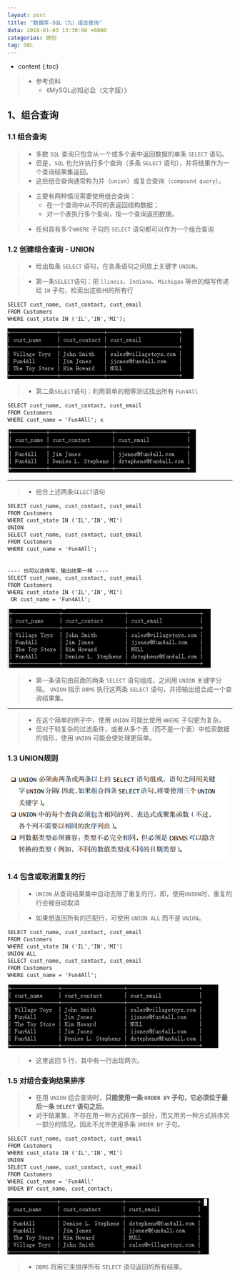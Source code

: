 ```yaml
---
layout: post
title: "数据库-SQL（九）组合查询"
data: 2018-01-03 13:30:00 +0800
categories: 原创
tag: SQL
---
```

* content
{:toc}

> * 参考资料
>   * 《MySQL必知必会（文字版）》

<!-- more -->

## 1、组合查询

### 1.1 组合查询

> * 多数 `SQL` 查询只包含从一个或多个表中返回数据的单条 `SELECT` 语句。
> * 但是，`SQL` 也允许执行多个查询（多条 `SELECT` 语句），并将结果作为一个查询结果集返回。
> * 这些组合查询通常称为并（`union`）或复合查询（`compound query`）。

> * 主要有两种情况需要使用组合查询：
>   * 在一个查询中从不同的表返回结构数据；
>   * 对一个表执行多个查询，按一个查询返回数据。

> * 任何具有多个`WHERE` 子句的 `SELECT` 语句都可以作为一个组合查询

### 1.2 创建组合查询 - UNION

> * 给出每条 `SELECT` 语句，在各条语句之间放上关键字 `UNION`。

> * 第一条`SELECT`语句：把 `llinois`、`Indiana`、`Michigan` 等州的缩写传递给 `IN` 子句，检索出这些州的所有行

```
SELECT cust_name, cust_contact, cust_email
FROM Customers
WHERE cust_state IN ('IL','IN','MI'); 
```

![select](/styles/images/sql/sql-65.png)

> * 第二条`SELECT`语句：利用简单的相等测试找出所有 `Fun4All`

```
SELECT cust_name, cust_contact, cust_email
FROM Customers
WHERE cust_name = 'Fun4All'; x
```

![select](/styles/images/sql/sql-66.png)

---

> * 组合上述两条`SELECT`语句

```
SELECT cust_name, cust_contact, cust_email
FROM Customers
WHERE cust_state IN ('IL','IN','MI')
UNION
SELECT cust_name, cust_contact, cust_email
FROM Customers
WHERE cust_name = 'Fun4All'; 


---- 也可以这样写，输出结果一样 ----
SELECT cust_name, cust_contact, cust_email
FROM Customers
WHERE cust_state IN ('IL','IN','MI')
 OR cust_name = 'Fun4All'; 
```

![select](/styles/images/sql/sql-67.png)

> * 第一条语句由前面的两条 `SELECT` 语句组成，之间用 `UNION` 关键字分隔。
    `UNION` 指示 `DBMS` 执行这两条 `SELECT` 语句，并把输出组合成一个查询结果集。
    
---

> * 在这个简单的例子中，使用 `UNION` 可能比使用 `WHERE` 子句更为复杂。
> * 但对于较复杂的过滤条件，或者从多个表（而不是一个表）中检索数据的情形，使用 `UNION` 可能会使处理更简单。

### 1.3 UNION规则

![select](/styles/images/sql/sql-68.png)

### 1.4 包含或取消重复的行

> * `UNION` 从查询结果集中自动去除了重复的行，即，使用`UNION`时，重复的行会被自动取消

> * 如果想返回所有的匹配行，可使用 `UNION ALL` 而不是 `UNION`。

```
SELECT cust_name, cust_contact, cust_email
FROM Customers
WHERE cust_state IN ('IL','IN','MI')
UNION ALL
SELECT cust_name, cust_contact, cust_email
FROM Customers
WHERE cust_name = 'Fun4All';
```

![select](/styles/images/sql/sql-69.png)

> * 这里返回 5 行，其中有一行出现两次。

### 1.5 对组合查询结果排序

> * 在用 `UNION` 组合查询时，**只能使用一条 `ORDER BY` 子句，它必须位于最后一条 `SELECT` 语句之后**。
> * 对于结果集，不存在用一种方式排序一部分，而又用另一种方式排序另一部分的情况，因此不允许使用多条 `ORDER BY` 子句。

```
SELECT cust_name, cust_contact, cust_email
FROM Customers
WHERE cust_state IN ('IL','IN','MI')
UNION
SELECT cust_name, cust_contact, cust_email
FROM Customers
WHERE cust_name = 'Fun4All'
ORDER BY cust_name, cust_contact; 
```

![select](/styles/images/sql/sql-70.png)

> * `DBMS` 将用它来排序所有 `SELECT` 语句返回的所有结果。